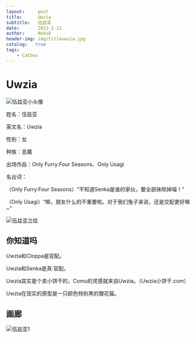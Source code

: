 ```yaml
---
layout:     post
title:      Uwzia
subtitle:   伍兹亚
date:       2022-2-11
author:     NokuX
header-img: img/titleuwzia.jpg
catalog:   true
tags:
    - Catbox
---
```

# Uwzia

![伍兹亚小头像]({{site.baseurl}}/img-post/Uwzia.jpg)

姓名：伍兹亚

英文名：Uwzia

性别：女

种族：恶魔

出场作品：Only Furry:Four Seasons、Only Usagi

名台词：

（Only Furry:Four Seasons）“不知道Senka是谁的家伙，要全部抹除掉喵！”

（Only Usagi）“嘛，朋友什么的不重要啦。对于我们兔子来说，还是交配更好嘛~”

![伍兹亚立绘]({{site.baseurl}}/img-post/Uwzia.png)

## 你知道吗

Uwzia和Cloppa是官配。

Uwzia和Senka是真·官配。

Uwzia其实是个卖小饼干的，Comu的灵感就来自Uwzia。（Uwzia小饼干.com）

Uwzia在现实的原型是一只颜色特别黑的狸花猫。


## 画廊

![伍兹亚1]({{site.baseurl}}/img-post/uwzia%20(1).png)
